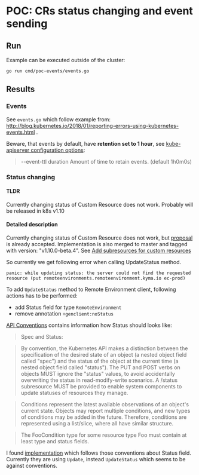 # POC: CRs status changing and event sending

## Run
Example can be executed outside of the cluster:
```
go run cmd/poc-events/events.go
```
## Results

### Events
See `events.go` which follow example from:
http://blog.kubernetes.io/2018/01/reporting-errors-using-kubernetes-events.html .

Beware, that events by default, have **retention set to 1 hour**, see [kube-apiserver configuration options](https://kubernetes.io/docs/reference/generated/kube-apiserver/):
> --event-ttl  duration   Amount of time to retain events. (default 1h0m0s)

### Status changing
#### TLDR
Currently changing status of Custom Resource does not work. Probably will be released in k8s v1.10

#### Detailed description
Currently changing status of Custom Resource does not work, but [proposal](https://github.com/kubernetes/community/pull/913) is already accepted. 
Implementation is also merged to master and tagged with version: "v1.10.0-beta.4". See [Add subresources for custom resources](https://github.com/kubernetes/kubernetes/pull/55168/commits/6fbe8157e39f6bd7ad885a8a6f8614e2fe45dc5e)

So currently we get following error when calling UpdateStatus method.
```text
panic: while updating status: the server could not find the requested resource (put remoteenvironments.remoteenvironment.kyma.io ec-prod)
```

To add `UpdateStatus` method to Remote Environment client, following actions has to be performed:
- add Status field for type `RemoteEnvironment`
- remove annotation `+genclient:noStatus`

[API Conventions](https://github.com/kubernetes/community/blob/master/contributors/devel/api-conventions.md#spec-and-status) contains information how Status should looks like:

>Spec and Status:

>By convention, the Kubernetes API makes a distinction between the specification of the desired state of an object (a nested object field called "spec") and the status of the object at the current time (a nested object field called "status"). 
>The PUT and POST verbs on objects MUST ignore the "status" values, to avoid accidentally overwriting the status in read-modify-write scenarios. A /status subresource MUST be provided to enable system components to update statuses of resources they manage.

>Conditions represent the latest available observations of an object's current state. Objects may report multiple conditions, and new types of conditions may be added in the future. Therefore, conditions are represented using a list/slice, where all have similar structure.

>The FooCondition type for some resource type Foo must contain at least type and status fields.

I found [implementation](https://github.com/jetstack/cert-manager/blob/master/pkg/apis/certmanager/v1alpha1/types.go) which follows those conventions about Status field. Currently they are using `Update`, instead `UpdateStatus` which seems to be against conventions.